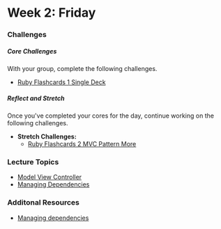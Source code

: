 # Week 2:  Friday

### Challenges

##### Core Challenges
With your group, complete the following challenges.
- [Ruby Flashcards 1 Single Deck](https://github.com/bobolinks-2014/ruby-flashcards-1-single-deck-challenge)

##### Reflect and Stretch
Once you've completed your cores for the day, continue working on the following challenges.

- **Stretch Challenges:**
  - [Ruby Flashcards 2 MVC Pattern More](https://github.com/bobolinks-2014/ruby-flashcards-2-mvc-pattern-more-challenge)

### Lecture Topics
- [Model View Controller](../resources/lectures.md#model-view-controller)
- [Managing Dependencies](../resources/lectures.md#managing-dependencies)

### Additonal Resources
- [Managing dependencies](https://gist.github.com/abinoda/a3728f013e81db9e9e80)
